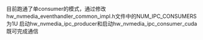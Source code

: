 目前跑通了单consumer的模式，通过修改hw_nvmedia_eventhandler_common_impl.h文件中的NUM_IPC_CONSUMERS为1U
启动hw_nvmedia_ipc_producer和启动hw_nvmedia_ipc_consumer_cuda既可完成通信